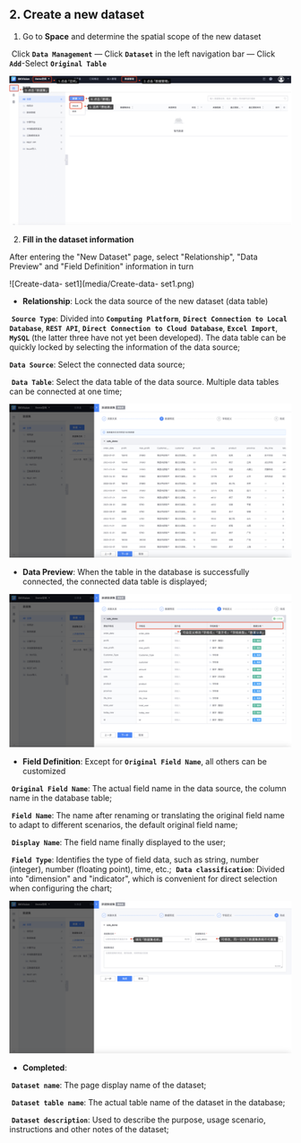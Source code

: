 ## 2. Create a new dataset

1. Go to **Space** and determine the spatial scope of the new dataset

​ Click **`Data Management`** — Click **`Dataset`** in the left navigation bar — Click **`Add`**-Select **`Original Table`**

![Create-data-set](media/Create-data-set.png)

2. **Fill in the dataset information**

After entering the "New Dataset" page, select "Relationship", "Data Preview" and "Field Definition" information in turn

![Create-data- set1](media/Create-data- set1.png)

- **Relationship**: Lock the data source of the new dataset (data table)

​ **`Source Type`**: Divided into **`Computing Platform`**, **`Direct Connection to Local Database`**, **`REST API`**, **`Direct Connection to Cloud Database`**, **`Excel Import`**, **`MySQL`** (the latter three have not yet been developed). The data table can be quickly locked by selecting the information of the data source;

​**`Data Source`**: Select the connected data source;

​ **`Data Table`**: Select the data table of the data source. Multiple data tables can be connected at one time;

![Create-data-set2](media/Create-data-set2.png)

- **Data Preview**: When the table in the database is successfully connected, the connected data table is displayed;

![Create-data-set3](media/Create-data-set3.png)

- **Field Definition**: Except for **`Original Field Name`**, all others can be customized

​ **`Original Field Name`**: The actual field name in the data source, the column name in the database table;

​ **`Field Name`**: The name after renaming or translating the original field name to adapt to different scenarios, the default original field name;

​ **`Display Name`**: The field name finally displayed to the user;

​ **`Field Type`**: Identifies the type of field data, such as string, number (integer), number (floating point), time, etc.;
​
**`Data classification`**: Divided into "dimension" and "indicator", which is convenient for direct selection when configuring the chart;

![Create-data-set4](media/Create-data-set4.png)

- **Completed**:

​ **`Dataset name`**: The page display name of the dataset;

​ **`Dataset table name`**: The actual table name of the dataset in the database;

​ **`Dataset description`**: Used to describe the purpose, usage scenario, instructions and other notes of the dataset;